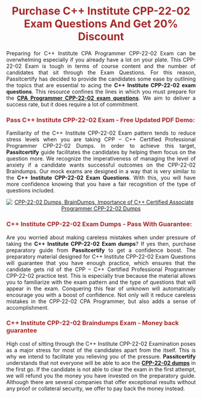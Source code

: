 <meta CHARSET="UTF-8"/>
<h1 style="color:brown;text-align:center;">Purchase C++ Institute CPP-22-02 Exam Questions And Get 20% Discount</h1>

<p style="text-align:justify">Preparing for C++ Institute CPA Programmer CPP-22-02 Exam can be overwhelming especially if you already have a lot on your plate. This CPP-22-02 Exam is tough in terms of course content and the number of candidates that sit through the Exam Questions. For this reason, Passitcertify has decided to provide the candidates some ease by outlining the topics that are essential to acing the <strong>C++ Institute CPP-22-02 exam questions</strong>. This resource confines the lines in which you must prepare for the <a href="https://www.passitcertify.com/c++-institute/cpp-22-02-questions.html"><strong>CPA Programmer CPP-22-02 exam questions</strong></a>. We aim to deliver a success rate, but it does require a lot of commitment.</p>

<h3 style="color:brown;text-align:left;">Pass C++ Institute CPP-22-02 Exam - Free Updated PDF Demo:</h3>

<p style="text-align:justify">Familiarity of the C++ Institute CPP-22-02 Exam pattern tends to reduce stress levels when you are taking CPP – C++ Certified Professional Programmer CPP-22-02 Dumps. In order to achieve this target, <strong>Passitcertify</strong> guide facilitates the candidates by helping them focus on the question more. We recognize the imperativeness of managing the level of anxiety if a candidate wants successful outcomes on the CPP-22-02 Braindumps. Our mock exams are designed in a way that is very similar to the <strong>C++ Institute CPP-22-02 Exam Questions</strong>. With this, you will have more confidence knowing that you have a fair recognition of the type of questions included.</p>

<p style="text-align: center;"><a href="https://www.passitcertify.com/c++-institute/cpp-22-02-questions.html" rel="NOFOLLOW"><img alt="CPP-22-02 Dumps, BrainDumps, Importance of C++ Certified Associate Programmer CPP-22-02 Dumps" src="https://bit.ly/2ToUvun" /></a></p>

<h3 style="color:brown;text-align:left;">C++ Institute CPP-22-02 Exam Dumps - Pass With Guarantee:</h3>

<p style="text-align:justify">Are you worried about making careless mistakes when under pressure of taking the <strong>C++ Institute CPP-22-02 Exam dumps</strong>? If yes then, purchase preparatory guide from <strong>Passitcertify</strong> to get a confidence boost. The preparatory material designed for C++ Institute CPP-22-02 Exam Questions will guarantee that you have enough practice, which ensures that the candidate gets rid of the CPP – C++ Certified Professional Programmer CPP-22-02 practice test. This is especially true because the material allows you to familiarize with the exam pattern and the type of questions that will appear in the exam. Conquering this fear of unknown will automatically encourage you with a boost of confidence. Not only will it reduce careless mistakes in the CPP-22-02 CPA Programmer, but also adds a sense of accomplishment.</p>

<h3 style="color:brown;text-align:left;">C++ Institute CPP-22-02 Braindumps Exam - Money back guarantee</h3>

<p style="text-align:justify">High cost of sitting through the C++ Institute CPP-22-02 Examination poses as a major stress for most of the candidates apart from the  itself. This is why we intend to facilitate you relieving you of the pressure. <strong>Passitcertify</strong> understands that not everyone will be able to ace the <strong><a href="https://www.passitcertify.com/c++-institute/cpp-22-02-questions.html">CPP-22-02 dumps</a></strong> in the first go. If the candidate is not able to clear the exam in the first attempt, we will refund you the money you have invested on the preparatory guide. Although there are several companies that offer exceptional results without any proof or collateral security, we offer to pay back the money instead.</p>
